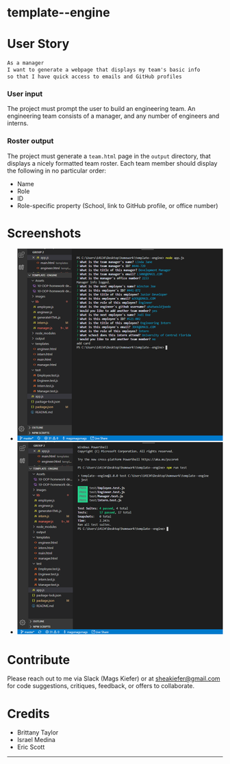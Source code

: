 # template--engine

# User Story 
```
As a manager
I want to generate a webpage that displays my team's basic info
so that I have quick access to emails and GitHub profiles
```

### User input

The project must prompt the user to build an engineering team. An engineering
team consists of a manager, and any number of engineers and interns.

### Roster output

The project must generate a `team.html` page in the `output` directory, that displays a nicely formatted team roster. Each team member should display the following in no particular order:

  * Name
  * Role
  * ID
  * Role-specific property (School, link to GitHub profile, or office number)

# Screenshots
* ![Screenshot](/images/screenshot_qs.png)
* ![Screenshot](/images/screenshot_tests.png)

# Contribute
Please reach out to me via Slack (Mags Kiefer) or at sheakiefer@gmail.com for code suggestions, critiques, feedback, or offers to collaborate. 

# Credits

* Brittany Taylor
* Israel Medina
* Eric Scott

--------------------------------